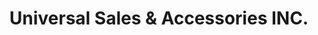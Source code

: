 ---
title: "Universal Sales & Accessories INC."
url: /syracuse/universal-sales-and-accessories-inc/
shop: motorcycle
---